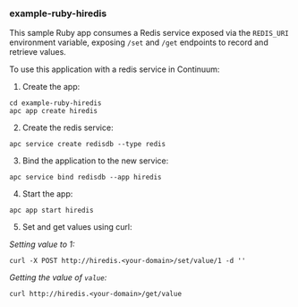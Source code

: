 ### example-ruby-hiredis

This sample Ruby app consumes a Redis service exposed via the `REDIS_URI` environment variable, exposing `/set` and `/get` endpoints to record and retrieve values.

To use this application with a redis service in Continuum:

1. Create the app:
```console
cd example-ruby-hiredis
apc app create hiredis
```

2. Create the redis service:
```console
apc service create redisdb --type redis
```

3. Bind the application to the new service:
```console
apc service bind redisdb --app hiredis
```

4. Start the app:
```console
apc app start hiredis
```

5. Set and get values using curl:

*Setting value to 1:*
```console
curl -X POST http://hiredis.<your-domain>/set/value/1 -d ''
```

*Getting the value of `value`:*
```console
curl http://hiredis.<your-domain>/get/value
```


